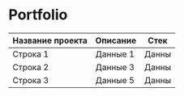 # Portfolio
| Название проекта | Описание | Стек |
|------------------|----------|------|
| Строка 1         | Данные 1 | Данны|
| Строка 2         | Данные 3 | Данны|
| Строка 3         | Данные 5 | Данны|
